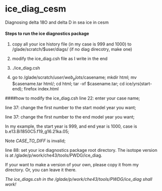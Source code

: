 # ice_diag_cesm
Diagnosing delta 18O and delta D in sea ice in cesm

#### Steps to run the ice diagnostics package
 
1. copy all your ice history file (in my case is 999 and 1000) to /glade/scratch/$user/diags/ (if no diag direcotry, make one)

2. modify the ice_diag.csh file as I write in the end

3. ./ice_diag.csh

4. go to /glade/scratch/$user/web_plots/$casename; mkdir html; mv $casename.tar html/; cd html; tar -xf $casename.tar; cd ice/yrs(start-end); firefox index.html

####how to modify the ice_diag.csh
line 22: enter your case name;

line 37: change the first number to the start model year you want;

line 37: change the first number to the end model year you want;

In my example, the start year is 999, and end year is 1000, case is b.e13.Bi1850C5.f19_g16.21ka.05;

Note *CASE_TO_DIFF* is invalid;

line 88: set your ice diagnostics package root directory. The isotope version is at /glade/p/work/che43/tools/PWDG/ice_diag.

If your want to make a version of your own, please copy it from my directory. Or, you can leave it there.

*The ice_diags.csh in the /glade/p/work/che43/tools/PWDG/ice_diag shall work!*